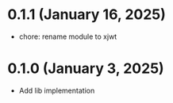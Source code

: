 # 0.1.1 (January 16, 2025)

* chore: rename module to xjwt

# 0.1.0 (January 3, 2025)

* Add lib implementation